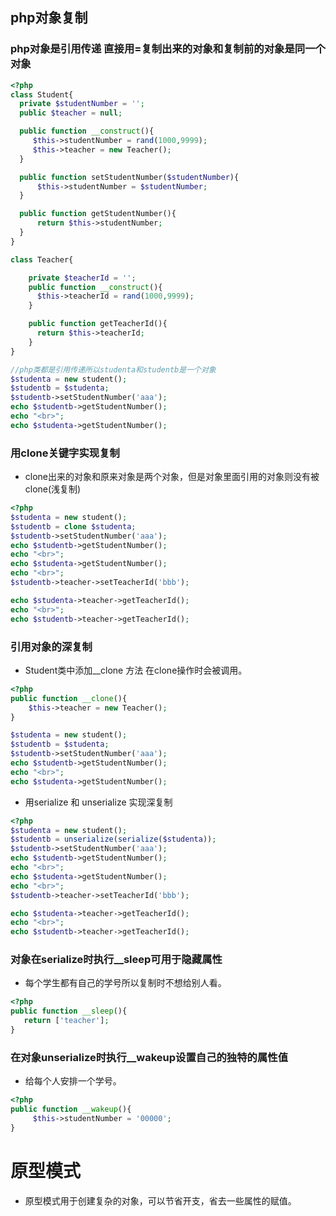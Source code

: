 ## php对象复制
### php对象是引用传递 直接用=复制出来的对象和复制前的对象是同一个对象
```php
<?php
class Student{
  private $studentNumber = '';
  public $teacher = null;

  public function __construct(){
     $this->studentNumber = rand(1000,9999);
     $this->teacher = new Teacher();
  }

  public function setStudentNumber($studentNumber){
      $this->studentNumber = $studentNumber;
  }

  public function getStudentNumber(){
      return $this->studentNumber;
  }
}

class Teacher{

    private $teacherId = '';
    public function __construct(){
      $this->teacherId = rand(1000,9999);
    }

    public function getTeacherId(){
      return $this->teacherId;
    }
}

//php类都是引用传递所以studenta和studentb是一个对象
$studenta = new student();
$studentb = $studenta;
$studentb->setStudentNumber('aaa');
echo $studentb->getStudentNumber();
echo "<br>";
echo $studenta->getStudentNumber();
```
### 用clone关键字实现复制
* clone出来的对象和原来对象是两个对象，但是对象里面引用的对象则没有被clone(浅复制)

```php
<?php
$studenta = new student();
$studentb = clone $studenta;
$studentb->setStudentNumber('aaa');
echo $studentb->getStudentNumber();
echo "<br>";
echo $studenta->getStudentNumber();
echo "<br>";
$studentb->teacher->setTeacherId('bbb');

echo $studenta->teacher->getTeacherId();
echo "<br>";
echo $studentb->teacher->getTeacherId();
```
### 引用对象的深复制

* Student类中添加__clone 方法 在clone操作时会被调用。

```php
<?php
public function __clone(){
    $this->teacher = new Teacher();
}

$studenta = new student();
$studentb = $studenta;
$studentb->setStudentNumber('aaa');
echo $studentb->getStudentNumber();
echo "<br>";
echo $studenta->getStudentNumber();
```
* 用serialize 和 unserialize 实现深复制

```php
<?php
$studenta = new student();
$studentb = unserialize(serialize($studenta));
$studentb->setStudentNumber('aaa');
echo $studentb->getStudentNumber();
echo "<br>";
echo $studenta->getStudentNumber();
echo "<br>";
$studentb->teacher->setTeacherId('bbb');

echo $studenta->teacher->getTeacherId();
echo "<br>";
echo $studentb->teacher->getTeacherId();
```
### 对象在serialize时执行__sleep可用于隐藏属性
* 每个学生都有自己的学号所以复制时不想给别人看。

```php
<?php
public function __sleep(){
   return ['teacher'];
}
```
### 在对象unserialize时执行__wakeup设置自己的独特的属性值
* 给每个人安排一个学号。

```php  
<?php
public function __wakeup(){
     $this->studentNumber = '00000';
}
```

# 原型模式

* 原型模式用于创建复杂的对象，可以节省开支，省去一些属性的赋值。
